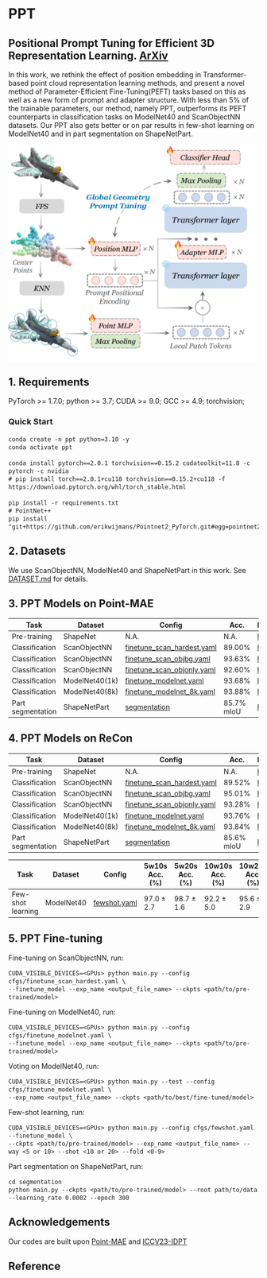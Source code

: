 # PPT

## Positional Prompt Tuning for Efficient 3D Representation Learning. [ArXiv](https://arxiv.org/abs/2408.11567)

In this work, we rethink the effect of position embedding in Transformer-based point cloud representation learning methods, and present a novel method of Parameter-Efficient Fine-Tuning(PEFT) tasks based on this as well as a new form of prompt and adapter structure. With less than 5% of the trainable parameters, our method, namely PPT, outperforms its PEFT counterparts in classification tasks on ModelNet40 and ScanObjectNN datasets. Our PPT also gets better or on par results in few-shot learning on ModelNet40 and in part segmentation on ShapeNetPart.

<div  align="center">    
 <img src="./figure/pipeline.png" width = "666"  align=center />
</div>

## 1. Requirements
PyTorch >= 1.7.0; python >= 3.7; CUDA >= 9.0; GCC >= 4.9; torchvision;
### Quick Start
```
conda create -n ppt python=3.10 -y
conda activate ppt

conda install pytorch==2.0.1 torchvision==0.15.2 cudatoolkit=11.8 -c pytorch -c nvidia
# pip install torch==2.0.1+cu118 torchvision==0.15.2+cu118 -f https://download.pytorch.org/whl/torch_stable.html

pip install -r requirements.txt
# PointNet++
pip install "git+https://github.com/erikwijmans/Pointnet2_PyTorch.git#egg=pointnet2_ops&subdirectory=pointnet2_ops_lib"
```

## 2. Datasets

We use ScanObjectNN, ModelNet40 and ShapeNetPart in this work. See [DATASET.md](./DATASET.md) for details.

## 3. PPT Models on Point-MAE
| Task              | Dataset        | Config                                                                         | Acc.       | Download                                                                                 |      
|-------------------|----------------|--------------------------------------------------------------------------------|------------|------------------------------------------------------------------------------------------|
| Pre-training      | ShapeNet       | N.A.                                                                        | N.A.       | [here](https://github.com/Pang-Yatian/Point-MAE/releases/download/main/pretrain.pth)     |
| Classification    | ScanObjectNN   | [finetune_scan_hardest.yaml](cfgs/pointmae_configs/finetune_scan_hardest.yaml) | 89.00%     | [here](https://drive.google.com/file/d/1-bXMW9Rgpa549dKummLcvibdzxI50SDR/view?usp=share_link) |
| Classification    | ScanObjectNN   | [finetune_scan_objbg.yaml](cfgs/pointmae_configs/finetune_scan_objbg.yaml)     | 93.63%     | [here](https://drive.google.com/file/d/15YPG0PDtLbKVegpJIClTZpBU9KfL4xIS/view?usp=share_link)   |
| Classification    | ScanObjectNN   | [finetune_scan_objonly.yaml](cfgs/pointmae_configs/finetune_scan_objonly.yaml) | 92.60%     | [here](https://drive.google.com/file/d/11e3sBZDQBgJLUvOF-TxnIJ2sqT7e-b6E/view?usp=share_link) |
| Classification    | ModelNet40(1k) | [finetune_modelnet.yaml](cfgs/pointmae_configs/finetune_modelnet.yaml)         | 93.68%     | [here](https://drive.google.com/file/d/1hpKPV4N0ZkQBIkXDSpYkyDZfClHhpgOi/view?usp=share_link)  |
| Classification    | ModelNet40(8k) | [finetune_modelnet_8k.yaml](cfgs/pointmae_configs/finetune_modelnet_8k.yaml)   | 93.88%     | [here](https://drive.google.com/file/d/1hEFw1Zh3Jkno2od-ez4rPPcbgw-OKNAp/view?usp=share_link)  |
| Part segmentation | ShapeNetPart   | [segmentation](./segmentation)                                                 | 85.7% mIoU | [here](https://drive.google.com/file/d/1XuTI1nBjBcQnU3D2la628LRiZ2aRZfpX/view?usp=share_link)     |

## 4. PPT Models on ReCon
| Task              | Dataset        | Config                                                                      | Acc.       | Download                                                                                 |      
|-------------------|----------------|-----------------------------------------------------------------------------|------------|------------------------------------------------------------------------------------------|
| Pre-training      | ShapeNet       | N.A.                                                                        | N.A.       | [here](https://drive.google.com/file/d/1L-TlZUi7umBCDpZW-1F0Gf4X-9Wvf_Zo/view?usp=share_link)     |
| Classification    | ScanObjectNN   | [finetune_scan_hardest.yaml](cfgs/recon_configs/finetune_scan_hardest.yaml) | 89.52%     | [here](https://drive.google.com/file/d/1g_pqJmZBjUBCd-Cw14La1FLZqn-UCRj0/view?usp=share_link) |
| Classification    | ScanObjectNN   | [finetune_scan_objbg.yaml](cfgs/recon_configs/finetune_scan_objbg.yaml)     | 95.01%     | [here](https://drive.google.com/file/d/1qtc9GMH7Q7vyd6-6_VAJ14jgv-Pfh03x/view?usp=share_link)   |
| Classification    | ScanObjectNN   | [finetune_scan_objonly.yaml](cfgs/recon_configs/finetune_scan_objonly.yaml) | 93.28%     | [here](https://drive.google.com/file/d/1YM7txyCs8Yf-FWF2-EcJ04Tj6lfVLJRc/view?usp=share_link) |
| Classification    | ModelNet40(1k) | [finetune_modelnet.yaml](cfgs/recon_configs/finetune_modelnet.yaml)         | 93.76%     | [here](https://drive.google.com/file/d/1WlEFn6k4KC7Ar6kVzyBf9cEwCLfZbjWv/view?usp=share_link)  |
| Classification    | ModelNet40(8k) | [finetune_modelnet_8k.yaml](cfgs/recon_configs/finetune_modelnet_8k.yaml)   | 93.84%     | [here](https://drive.google.com/file/d/16JUNZ6zcRgsZgcuSI2fIBAUiSKfXzSbv/view?usp=share_link)  |
| Part segmentation | ShapeNetPart   | [segmentation](./segmentation)                                              | 85.6% mIoU | [here](https://drive.google.com/file/d/1K-xDMG2tqTBSkHnO7PdelctK5HnVm-30/view?usp=share_link)     |

| Task              | Dataset    | Config                                          | 5w10s Acc. (%) | 5w20s Acc. (%) | 10w10s Acc. (%) | 10w20s Acc. (%) |     
|-------------------|------------|-------------------------------------------------|----------------|----------------|-----------------|-----------------|
| Few-shot learning | ModelNet40 | [fewshot.yaml](cfgs/recon_configs/fewshot.yaml) | 97.0 ± 2.7     | 98.7 ± 1.6     | 92.2 ± 5.0      | 95.6 ± 2.9      |  -->

## 5. PPT Fine-tuning

Fine-tuning on ScanObjectNN, run:
```
CUDA_VISIBLE_DEVICES=<GPUs> python main.py --config cfgs/finetune_scan_hardest.yaml \
--finetune_model --exp_name <output_file_name> --ckpts <path/to/pre-trained/model>
```
Fine-tuning on ModelNet40, run:
```
CUDA_VISIBLE_DEVICES=<GPUs> python main.py --config cfgs/finetune_modelnet.yaml \
--finetune_model --exp_name <output_file_name> --ckpts <path/to/pre-trained/model>
```
Voting on ModelNet40, run:
```
CUDA_VISIBLE_DEVICES=<GPUs> python main.py --test --config cfgs/finetune_modelnet.yaml \
--exp_name <output_file_name> --ckpts <path/to/best/fine-tuned/model>
```
Few-shot learning, run:
```
CUDA_VISIBLE_DEVICES=<GPUs> python main.py --config cfgs/fewshot.yaml --finetune_model \
--ckpts <path/to/pre-trained/model> --exp_name <output_file_name> --way <5 or 10> --shot <10 or 20> --fold <0-9>
```
Part segmentation on ShapeNetPart, run:
```
cd segmentation
python main.py --ckpts <path/to/pre-trained/model> --root path/to/data --learning_rate 0.0002 --epoch 300
```

## Acknowledgements

Our codes are built upon [Point-MAE](https://github.com/Pang-Yatian/Point-MAE) and [ICCV23-IDPT](https://github.com/zyh16143998882/ICCV23-IDPT?tab=readme-ov-file)

## Reference

```

```
